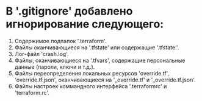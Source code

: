 # В '.gitignore' добавлено игнорирование следующего:
1. Содержимое подпапок '.terraform'.
2. Файлы оканчивающиеся на '.tfstate' или содержащие '.tfstate.'.
3. Лог-файл 'crash.log'.
4. Файлы, оканчивающиеся на '.tfvars', содержащие персональные данные (пароли, ключи и т.д.).
5. Файлы переопределения локальных ресурсов 'override.tf', 'override.tf.json', оканчивающиеся на '_override.tf' и '_override.tf.json'.
6. Файлы настроек коммандного интерфейса '.terraformrc' и 'terraform.rc'.
